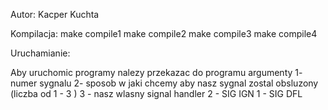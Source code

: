 Autor: Kacper Kuchta

Kompilacja:
make compile1
make compile2
make compile3
make compile4

Uruchamianie:

Aby uruchomic programy nalezy przekazac do programu argumenty
1- numer sygnalu
2- sposob w jaki chcemy aby nasz sygnal zostal obsluzony (liczba od 1 - 3 )
    3 - nasz wlasny signal handler
    2 - SIG IGN
    1 - SIG DFL
